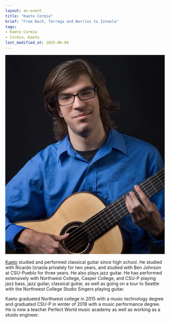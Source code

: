 ```yaml
---
layout: an-event
title: "Kaeto Cormia"
brief: "From Bach, Tárrega and Barrios to Iznaola"
tags:
- Kaeto Cormia
- Cormia, Kaeto
last_modified_at: 2025-06-04
---
```


![KaetoCormia](/pics/20221128-KaetoCormia.jpg)

<ins>Kaeto</ins> studied and performed classical guitar since high school. He studied with Ricardo Iznaola privately for two years, and studied with Ben Johnson at CSU-Pueblo for three years. He also plays jazz guitar. He has performed extensively with Northwest College, Casper College, and CSU-P playing jazz bass, jazz guitar, classical guitar, as well as going on a tour to Seattle with the Northwest College Studio Singers playing guitar. 

Kaeto graduated Northwest college in 2015 with a music technology degree and graduated CSU-P in winter of 2018 with a music performance degree. He is now a teacher Perfect World music academy as well as working as a stuido engineer.
